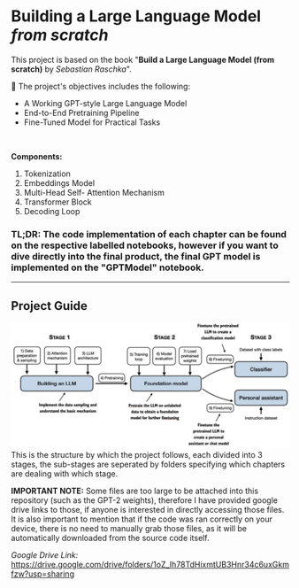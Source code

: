 # Building a Large Language Model *from scratch*
This project is based on the book "**Build a Large Language Model (from scratch)** by *Sebastian Raschka*". 

📝 The project's objectives includes the following:
- A Working GPT-style Large Language Model
- End-to-End Pretraining Pipeline
- Fine-Tuned Model for Practical Tasks
<br>



**Components:**
1. Tokenization
2. Embeddings Model
3. Multi-Head Self- Attention Mechanism
4. Transformer Block
5. Decoding Loop



### TL;DR: The code implementation of each chapter can be found on the respective labelled notebooks, however if you want to dive directly into the final product, the final GPT model is implemented on the "GPTModel" notebook.

---
## Project Guide
![image](Images/Build-LLMS-from-scratch.png)
This is the structure by which the project follows, each divided into 3 stages, the sub-stages are seperated by folders specifying which chapters are dealing with which stage.

<strong>IMPORTANT NOTE:</strong> Some files are too large to be attached into this repository (such as the GPT-2 weights), therefore I have provided google drive links to those, if anyone is interested in directly accessing those files. It is also important to mention that if the code was ran correctly on your device, there is no need to manually grab those files, as it will be automatically downloaded from the source code itself.

<i>Google Drive Link:</i> https://drive.google.com/drive/folders/1oZ_Ih78TdHixmtUB3Hnr34c6uxGkmfzw?usp=sharing


